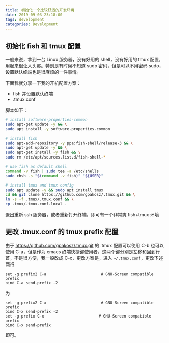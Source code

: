 ```yaml
---
title: 初始化一个比较舒适的开发环境
date: 2019-09-03 23:18:00
tags: development
categories: Development
---
```


## 初始化 fish 和 tmux 配置

一般来说，拿到一台 Linux 服务器，没有好用的 shell，没有好用的 tmux 配置，用起来很让人头疼。特别是有时候不知道 sudo 密码，但是可以不用密码 sudo，设置默认终端也是很麻烦的一件事情。

下面我就分享一下我的开机配置方案：

- fish 并设置默认终端
- .tmux.conf

脚本如下：

```bash
# install software-properties-common
sudo apt-get update -y && \
sudo apt install -y software-properties-common

# install fish
sudo apt-add-repository -y ppa:fish-shell/release-3 && \
sudo apt-get update -y && \
sudo apt-get install -y fish && \
sudo rm /etc/apt/sources.list.d/fish-shell-*

# use fish as default shell
command -v fish | sudo tee -a /etc/shells
sudo chsh -s "$(command -v fish)" "${USER}"

# install tmux and tmux config
sudo apt update -y && sudo apt install tmux
cd && git clone https://github.com/gpakosz/.tmux.git && \
ln -s -f .tmux/.tmux.conf && \
cp .tmux/.tmux.conf.local .
```

退出重新 ssh 服务器，或者重新打开终端，即可有一个非常爽 fish+tmux 环境

## 更改 .tmux.conf 的 tmux prefix 配置

由于 https://github.com/gpakosz/.tmux.git 的 .tmux 配置可以使用 C-b 也可以使用 C-a，但是作为 emacs 终端快捷键使用者，这两个键分别是左移和回到行首，不是很方便，我一般改成 C-x，更改方案是，进入 `~/.tmux.conf`，更改下述两行

```
set -g prefix2 C-a                        # GNU-Screen compatible prefix
bind C-a send-prefix -2
```

为

```
set -g prefix2 C-x                        # GNU-Screen compatible prefix
bind C-x send-prefix -2
set -g prefix C-x                        # GNU-Screen compatible prefix
bind C-x send-prefix
```

即可。

